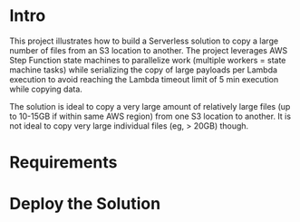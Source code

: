 # Intro

This project illustrates how to build a Serverless solution to copy a large number of files from an S3 location to another. The project leverages AWS Step Function state machines to parallelize work (multiple workers = state machine tasks) while serializing the copy of large payloads per Lambda execution to avoid reaching the Lambda timeout limit of 5 min execution while copying data. 

The solution is ideal to copy a very large amount of relatively large files (up to 10-15GB if within same AWS region) from one S3 location to another. It is not ideal to copy very large individual files (eg, > 20GB) though.

# Requirements

# Deploy the Solution
